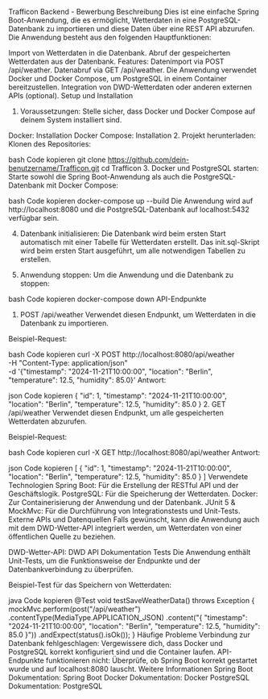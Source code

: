 Trafficon Backend - Bewerbung
Beschreibung
Dies ist eine einfache Spring Boot-Anwendung, die es ermöglicht, Wetterdaten in eine PostgreSQL-Datenbank zu importieren und diese Daten über eine REST API abzurufen. Die Anwendung besteht aus den folgenden Hauptfunktionen:

Import von Wetterdaten in die Datenbank.
Abruf der gespeicherten Wetterdaten aus der Datenbank.
Features:
Datenimport via POST /api/weather.
Datenabruf via GET /api/weather.
Die Anwendung verwendet Docker und Docker Compose, um PostgreSQL in einem Container bereitzustellen.
Integration von DWD-Wetterdaten oder anderen externen APIs (optional).
Setup und Installation
1. Voraussetzungen:
Stelle sicher, dass Docker und Docker Compose auf deinem System installiert sind.

Docker: Installation
Docker Compose: Installation
2. Projekt herunterladen:
Klonen des Repositories:

bash
Code kopieren
git clone https://github.com/dein-benutzername/Trafficon.git
cd Trafficon
3. Docker und PostgreSQL starten:
Starte sowohl die Spring Boot-Anwendung als auch die PostgreSQL-Datenbank mit Docker Compose:

bash
Code kopieren
docker-compose up --build
Die Anwendung wird auf http://localhost:8080 und die PostgreSQL-Datenbank auf localhost:5432 verfügbar sein.

4. Datenbank initialisieren:
Die Datenbank wird beim ersten Start automatisch mit einer Tabelle für Wetterdaten erstellt. Das init.sql-Skript wird beim ersten Start ausgeführt, um alle notwendigen Tabellen zu erstellen.

5. Anwendung stoppen:
Um die Anwendung und die Datenbank zu stoppen:

bash
Code kopieren
docker-compose down
API-Endpunkte
1. POST /api/weather
Verwendet diesen Endpunkt, um Wetterdaten in die Datenbank zu importieren.

Beispiel-Request:

bash
Code kopieren
curl -X POST http://localhost:8080/api/weather \
    -H "Content-Type: application/json" \
    -d '{"timestamp": "2024-11-21T10:00:00", "location": "Berlin", "temperature": 12.5, "humidity": 85.0}'
Antwort:

json
Code kopieren
{
    "id": 1,
    "timestamp": "2024-11-21T10:00:00",
    "location": "Berlin",
    "temperature": 12.5,
    "humidity": 85.0
}
2. GET /api/weather
Verwendet diesen Endpunkt, um alle gespeicherten Wetterdaten abzurufen.

Beispiel-Request:

bash
Code kopieren
curl -X GET http://localhost:8080/api/weather
Antwort:

json
Code kopieren
[
    {
        "id": 1,
        "timestamp": "2024-11-21T10:00:00",
        "location": "Berlin",
        "temperature": 12.5,
        "humidity": 85.0
    }
]
Verwendete Technologien
Spring Boot: Für die Erstellung der RESTful API und der Geschäftslogik.
PostgreSQL: Für die Speicherung der Wetterdaten.
Docker: Zur Containerisierung der Anwendung und der Datenbank.
JUnit 5 & MockMvc: Für die Durchführung von Integrationstests und Unit-Tests.
Externe APIs und Datenquellen
Falls gewünscht, kann die Anwendung auch mit dem DWD-Wetter-API integriert werden, um Wetterdaten von einer öffentlichen Quelle zu beziehen.

DWD-Wetter-API: DWD API Dokumentation
Tests
Die Anwendung enthält Unit-Tests, um die Funktionsweise der Endpunkte und der Datenbankverbindung zu überprüfen.

Beispiel-Test für das Speichern von Wetterdaten:

java
Code kopieren
@Test
void testSaveWeatherData() throws Exception {
    mockMvc.perform(post("/api/weather")
            .contentType(MediaType.APPLICATION_JSON)
            .content("{ \"timestamp\": \"2024-11-21T10:00:00\", \"location\": \"Berlin\", \"temperature\": 12.5, \"humidity\": 85.0 }"))
            .andExpect(status().isOk());
}
Häufige Probleme
Verbindung zur Datenbank fehlgeschlagen: Vergewissere dich, dass Docker und PostgreSQL korrekt konfiguriert sind und die Container laufen.
API-Endpunkte funktionieren nicht: Überprüfe, ob Spring Boot korrekt gestartet wurde und auf localhost:8080 lauscht.
Weitere Informationen
Spring Boot Dokumentation: Spring Boot
Docker Dokumentation: Docker
PostgreSQL Dokumentation: PostgreSQL
